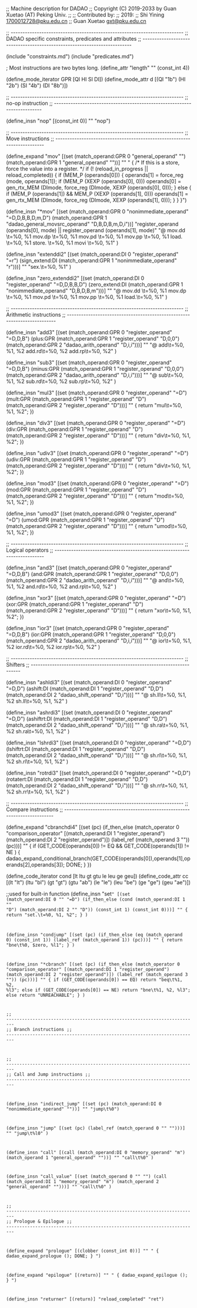;; Machine description for DADAO
;; Copyright (C) 2019-2033 by Guan Xuetao (AT) Peking Univ.
;;
;; Contributed by:
;;   2019:
;;	Shi Yining <1700012728@pku.edu.cn>
;;	Guan Xuetao <gxt@pku.edu.cn>

;; -------------------------------------------------------------------------
;; DADAO specific constraints, predicates and attributes
;; -------------------------------------------------------------------------

(include "constraints.md")
(include "predicates.md")

; Most instructions are two bytes long.
(define_attr "length" "" (const_int 4))


(define_mode_iterator GPR [QI HI SI DI])
(define_mode_attr d [(QI "1b") (HI "2b") (SI "4b") (DI "8b")])

;; -------------------------------------------------------------------------
;; no-op instruction
;; -------------------------------------------------------------------------

(define_insn "nop"
  [(const_int 0)]
  ""
  "nop")

;; -------------------------------------------------------------------------
;; Move instructions
;; -------------------------------------------------------------------------

(define_expand "mov<mode>"
   [(set (match_operand:GPR 0 "general_operand" "")
         (match_operand:GPR 1 "general_operand" ""))]
   ""
  "
{
  /* If this is a store, force the value into a register.  */
  if (! (reload_in_progress || reload_completed)) {
    if (MEM_P (operands[0])) {
      operands[1] = force_reg (<MODE>mode, operands[1]);
      if (MEM_P (XEXP (operands[0], 0)))
        operands[0] = gen_rtx_MEM (DImode, force_reg (DImode, XEXP (operands[0], 0)));
    } else {
      if (MEM_P (operands[1]) && MEM_P (XEXP (operands[1], 0)))
        operands[1] = gen_rtx_MEM (DImode, force_reg (DImode, XEXP (operands[1], 0)));
    }
  }
}")

(define_insn "*mov<mode>"
  [(set (match_operand:GPR 0 "nonimmediate_operand" "=D,D,B,B,D,m,D")
	(match_operand:GPR 1 "dadao_general_movsrc_operand" "D,B,D,B,m,D,i"))]
  "register_operand (operands[0], <MODE>mode) || register_operand (operands[1], <MODE>mode)"
  "@
  mov.dd \\t=%0, %1
  mov.dp \\t=%0, %1
  mov.pd \\t=%0, %1
  mov.pp \\t=%0, %1
  load.<d> \\t=%0, %1
  store.<d> \\t=%0, %1
  movi     \\t=%0, %1"
)

(define_insn "extend<mode>di2"
  [(set (match_operand:DI 0 "register_operand" "=r")
	(sign_extend:DI (match_operand:GPR 1 "nonimmediate_operand" "r")))]
  ""
  "sex.<d>\\t=%0, %1"
)

(define_insn "zero_extend<mode>di2"
  [(set (match_operand:DI 0 "register_operand" "=D,D,B,B,D")
	(zero_extend:DI (match_operand:GPR 1 "nonimmediate_operand" "D,B,D,B,m")))]
  ""
  "@
  mov.dd \\t=%0, %1
  mov.dp \\t=%0, %1
  mov.pd \\t=%0, %1
  mov.pp \\t=%0, %1
  load.<d>\\t=%0, %1"
)

;; -------------------------------------------------------------------------
;; Arithmetic instructions
;; -------------------------------------------------------------------------

(define_insn "add<mode>3"
  [(set (match_operand:GPR 0 "register_operand" "=D,D,B")
     (plus:GPR (match_operand:GPR 1 "register_operand" "D,0,0")
               (match_operand:GPR 2 "dadao_arith_operand" "D,i,i")))]
  ""
  "@
  add\\t=%0, %1, %2
  add.rd\\t=%0, %2
  add.rp\\t=%0, %2"
)

(define_insn "sub<mode>3"
  [(set (match_operand:GPR 0 "register_operand" "=D,D,B")
     (minus:GPR (match_operand:GPR 1 "register_operand" "D,0,0")
                (match_operand:GPR 2 "dadao_arith_operand" "D,i,i")))]
  ""
  "@
  sub\\t=%0, %1, %2
  sub.rd\\t=%0, %2
  sub.rp\\t=%0, %2"
)

(define_insn "mul<mode>3"
  [(set (match_operand:GPR 0 "register_operand" "=D")
     (mult:GPR (match_operand:GPR 1 "register_operand" "D")
                  (match_operand:GPR 2 "register_operand" "D")))]
  ""
{
  return "mul\\t=%0, %1, %2";
})

(define_insn "div<mode>3"
  [(set (match_operand:GPR 0 "register_operand" "=D")
     (div:GPR (match_operand:GPR 1 "register_operand" "D")
              (match_operand:GPR 2 "register_operand" "D")))]
  ""
{
  return "div\\t=%0, %1, %2";
})


(define_insn "udiv<mode>3"
  [(set (match_operand:GPR 0 "register_operand" "=D")
     (udiv:GPR (match_operand:GPR 1 "register_operand" "D")
               (match_operand:GPR 2 "register_operand" "D")))]
  ""
{
  return "div\\t=%0, %1, %2";
})

(define_insn "mod<mode>3"
  [(set (match_operand:GPR 0 "register_operand" "=D")
     (mod:GPR (match_operand:GPR 1 "register_operand" "D")
              (match_operand:GPR 2 "register_operand" "D")))]
  ""
{
  return "mod\\t=%0, %1, %2";
})

(define_insn "umod<mode>3"
  [(set (match_operand:GPR 0 "register_operand" "=D")
     (umod:GPR (match_operand:GPR 1 "register_operand" "D")
               (match_operand:GPR 2 "register_operand" "D")))]
  ""
{
  return "umod\\t=%0, %1, %2";
})


;; -------------------------------------------------------------------------
;; Logical operators
;; -------------------------------------------------------------------------

(define_insn "and<mode>3"
  [(set (match_operand:GPR 0 "register_operand" "=D,D,B")
     (and:GPR (match_operand:GPR 1 "register_operand" "D,0,0")
              (match_operand:GPR 2 "dadao_arith_operand" "D,i,i")))]
  ""
  "@
  and\\t=%0, %1, %2
  and.rd\\t=%0, %2
  and.rp\\t=%0, %2"
)

(define_insn "xor<mode>3"
  [(set (match_operand:GPR 0 "register_operand" "=D")
     (xor:GPR (match_operand:GPR 1 "register_operand" "D")
              (match_operand:GPR 2 "register_operand" "D")))]
  ""
{
  return "xor\\t=%0, %1, %2";
})

(define_insn "ior<mode>3"
  [(set (match_operand:GPR 0 "register_operand" "=D,D,B")
     (ior:GPR (match_operand:GPR 1 "register_operand" "D,0,0")
              (match_operand:GPR 2 "dadao_arith_operand" "D,i,i")))]
  ""
  "@
  ior\\t=%0, %1, %2
  ior.rd\\t=%0, %2
  ior.rp\\t=%0, %2"
)

;; -------------------------------------------------------------------------
;; Shifters
;; -------------------------------------------------------------------------

(define_insn "ashldi3"
  [(set (match_operand:DI 0 "register_operand" "=D,D")
     (ashift:DI (match_operand:DI 1 "register_operand" "D,D")
                (match_operand:DI 2 "dadao_shift_operand" "D,i")))]
  ""
  "@
  sh.ll\\t=%0, %1, %2
  sh.ll\\t=%0, %1, %2"
)

(define_insn "ashrdi3"
  [(set (match_operand:DI 0 "register_operand" "=D,D")
     (ashiftrt:DI (match_operand:DI 1 "register_operand" "D,D")
                  (match_operand:DI 2 "dadao_shift_operand" "D,i")))]
  ""
  "@
  sh.ra\\t=%0, %1, %2
  sh.ra\\t=%0, %1, %2"
)

(define_insn "lshrdi3"
  [(set (match_operand:DI 0 "register_operand" "=D,D")
     (lshiftrt:DI (match_operand:DI 1 "register_operand" "D,D")
                  (match_operand:DI 2 "dadao_shift_operand" "D,i")))]
  ""
  "@
  sh.rl\\t=%0, %1, %2
  sh.rl\\t=%0, %1, %2"
)

(define_insn "rotrdi3"
  [(set (match_operand:DI 0 "register_operand" "=D,D")
     (rotatert:DI (match_operand:DI 1 "register_operand" "D,D")
                  (match_operand:DI 2 "dadao_shift_operand" "D,i")))]
  ""
  "@
  sh.rr\\t=%0, %1, %2
  sh.rr\\t=%0, %1, %2"
)

;; -------------------------------------------------------------------------
;; Compare instructions
;; -------------------------------------------------------------------------

(define_expand "cbranchdi4"
  [(set (pc)
    (if_then_else (match_operator 0 "comparison_operator"
                 [(match_operand:DI 1 "register_operand")
                  (match_operand:DI 2 "register_operand")])
      (label_ref (match_operand 3 ""))
  (pc)))]
  ""
{
  if (GET_CODE(operands[0]) != EQ && GET_CODE(operands[1]) != NE ) {
	dadao_expand_conditional_branch(GET_CODE(operands[0]),operands[1],operands[2],operands[3]);
	DONE;
  }
})

(define_code_iterator cond [lt ltu gt gtu le leu ge geu])
(define_code_attr cc [(lt "lt") (ltu "bl") (gt "gt") (gtu "ab")
                      (le "le") (leu "be") (ge "ge") (geu "ae")])

;;used for built-in function
(define_insn "set<code>"
  [(set (match_operand:DI 0 "" "=D")
    (if_then_else
       (cond (match_operand:DI 1 "" "D")
             (match_operand:DI 2 "" "D"))
       (const_int 1)
       (const_int 0)))]
  ""
{
  return "set.<cc>\\t=%0, %1, %2";
}
)

(define_insn "condjump"
  [(set (pc)
    (if_then_else (eq (match_operand 0)
      (const_int 1))
      (label_ref (match_operand 1))
      (pc)))]
  ""
{
  return "bne\\t%0, $zero, %l1";
}
)

(define_insn "*cbranch"
  [(set (pc)
    (if_then_else (match_operator 0 "comparison_operator"
                 [(match_operand:DI 1 "register_operand")
                  (match_operand:DI 2 "register_operand")])
      (label_ref (match_operand 3 ""))
      (pc)))]
  ""
{
  if (GET_CODE(operands[0]) == EQ)
    return "beq\\t%1, %2, %l3";
  else if (GET_CODE(operands[0]) == NE)
    return "bne\\t%1, %2, %l3";
  else return "UNREACHABLE";
}
)

;; -------------------------------------------------------------------------
;; Branch instructions
;; -------------------------------------------------------------------------

;; -------------------------------------------------------------------------
;; Call and Jump instructions
;; -------------------------------------------------------------------------

(define_insn "indirect_jump"
  [(set (pc) (match_operand:DI 0 "nonimmediate_operand" ""))]
  ""
  "jump\\t%0")

(define_insn "jump"
  [(set (pc) (label_ref (match_operand 0 "" "")))]
  ""
  "jump\\t%l0"
 )

(define_insn "call"
  [(call (match_operand:DI 0 "memory_operand" "m")
		(match_operand 1 "general_operand" ""))]
  ""
  "call\\t%0"
)

(define_insn "call_value"
  [(set (match_operand 0 "" "")
  (call (match_operand:DI 1 "memory_operand" "m")
        (match_operand 2 "general_operand" "")))]
  ""
  "call\\t%0"
)

;; -------------------------------------------------------------------------
;; Prologue & Epilogue
;; -------------------------------------------------------------------------

(define_expand "prologue"
  [(clobber (const_int 0))]
  ""
  "
{
  dadao_expand_prologue ();
  DONE;
}
")

(define_expand "epilogue"
  [(return)]
  ""
  "
{
  dadao_expand_epilogue ();
}
")

(define_insn "returner"
  [(return)]
  "reload_completed"
  "ret")
